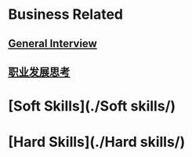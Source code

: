 # Business Related

## [General Interview](./HR面试/) 

## [职业发展思考](./职业发展/) 

# [Soft Skills](./Soft skills/) 

# [Hard Skills](./Hard skills/) 
